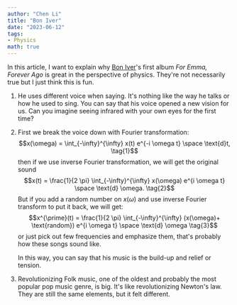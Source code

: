 ```yaml
---
author: "Chen Li"
title: "Bon Iver"
date: "2023-06-12"
tags: 
- Physics
math: true
---
```


In this article, I want to explain why [Bon Iver](https://boniver.org/)'s first album _For Emma, Forever Ago_ is great in the perspective of physics. They're not necessarily true but I just think this is fun.

1. He uses different voice when saying. It's nothing like the way he talks or how he used to sing. You can say that his voice opened a new vision for us. Can you imagine seeing infrared with your own eyes for the first time?

2. First we break the voice down with Fourier transformation:$$x(\omega) = \int_{-\infty}^{\infty} x(t) e^{-i \omega t} \space \text{d}t, \tag{1}$$then if we use inverse Fourier transformation, we will get the original sound $$x(t) = \frac{1}{2 \pi} \int_{-\infty}^{\infty} x(\omega) e^{i \omega t} \space \text{d} \omega. \tag{2}$$But if you add a random number on $x(\omega)$ and use inverse Fourier transform to put it back, we will get: $$x^{\prime}(t) = \frac{1}{2 \pi} \int_{-\infty}^{\infty} (x(\omega)+ \text{random}) e^{i \omega t} \space \text{d} \omega \tag{3}$$or just pick out few frequencies and emphasize them, that's probably how these songs sound like.

    In this way, you can say that his music is the build-up and relief or tension.

3. Revolutionizing Folk music, one of the oldest and probably the most popular pop music genre, is big. It's like revolutionizing Newton's law. They are still the same elements, but it felt different.
